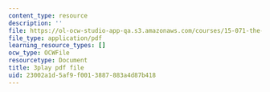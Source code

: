 ```yaml
---
content_type: resource
description: ''
file: https://ol-ocw-studio-app-qa.s3.amazonaws.com/courses/15-071-the-analytics-edge-spring-2017/23002a1d5af9f0013887883a4d87b418_wYcMru4gYF4.pdf
file_type: application/pdf
learning_resource_types: []
ocw_type: OCWFile
resourcetype: Document
title: 3play pdf file
uid: 23002a1d-5af9-f001-3887-883a4d87b418
---
```

